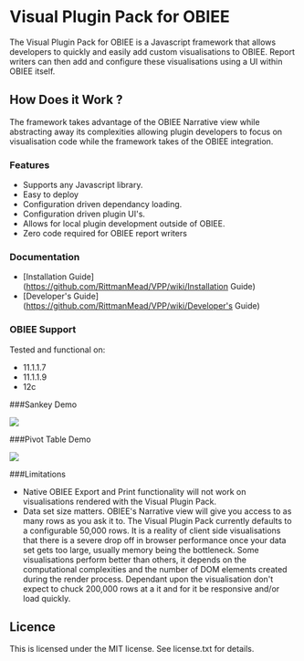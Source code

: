 # Visual Plugin Pack for OBIEE

The Visual Plugin Pack for OBIEE is a Javascript framework that allows developers to quickly and easily add custom visualisations to OBIEE. Report writers can then add and configure these visualisations using a UI within OBIEE itself.

## How Does it Work ?

The framework takes advantage of the OBIEE Narrative view while abstracting away its complexities allowing plugin developers to focus on visualisation code while the framework takes of the OBIEE integration. 

### Features

* Supports any Javascript library.
* Easy to deploy
* Configuration driven dependancy loading.
* Configuration driven plugin UI's.
* Allows for local plugin development outside of OBIEE.
* Zero code required for OBIEE report writers

### Documentation

* [Installation Guide](https://github.com/RittmanMead/VPP/wiki/Installation Guide)
* [Developer's Guide](https://github.com/RittmanMead/VPP/wiki/Developer's Guide)

### OBIEE Support

Tested and functional on:

* 11.1.1.7
* 11.1.1.9
* 12c

###Sankey Demo

![](https://cloud.githubusercontent.com/assets/4244838/7195502/9100f9dc-e4b8-11e4-84a8-ccf40b3b084a.gif)

###Pivot Table Demo

![](https://cloud.githubusercontent.com/assets/4244838/7195501/91005dba-e4b8-11e4-8d79-58f26900bb31.gif)

###Limitations

* Native OBIEE Export and Print functionality will not work on visualisations rendered with the Visual Plugin Pack. 
* Data set size matters. OBIEE's Narrative view will give you access to as many rows as you ask it to. The Visual Plugin Pack currently defaults to a configurable 50,000 rows. It is a reality of client side visualisations that there is a severe drop off in browser performance once your data set gets too large, usually memory being the bottleneck. Some visualisations perform better than others, it depends on the computational complexities and the number of DOM elements created during the render process. Dependant upon the visualisation don't expect to chuck 200,000 rows at a it and for it be responsive and/or load quickly.

## Licence

This is licensed under the MIT license. See license.txt for details.
